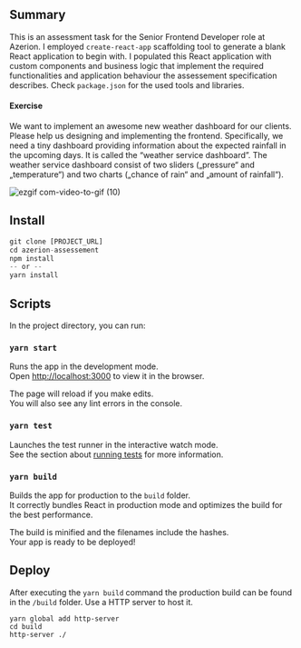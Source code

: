 ## Summary
This is an assessment task for the Senior Frontend Developer role at Azerion. I employed `create-react-app` scaffolding tool to generate a blank React application to begin with. I populated this React application with custom components and business logic that implement the required functionalities and application behaviour the assessement specification describes. Check `package.json` for the used tools and libraries.

#### Exercise
We want to implement an awesome new weather dashboard for our clients. Please help us designing and implementing the frontend. Specifically, we need a tiny dashboard providing information about the expected rainfall in the upcoming days. It is called the “weather service dashboard”.
The weather service dashboard consist of two sliders („pressure“ and „temperature“) and two charts („chance of rain“ and „amount of rainfall“).

![ezgif com-video-to-gif (10)](https://user-images.githubusercontent.com/6104164/79104373-bed92d80-7d6e-11ea-84b2-6e0d19ab07ce.gif)

## Install
```js
git clone [PROJECT_URL]
cd azerion-assessement
npm install
-- or --
yarn install
```

## Scripts

In the project directory, you can run:

### `yarn start`

Runs the app in the development mode.<br />
Open [http://localhost:3000](http://localhost:3000) to view it in the browser.

The page will reload if you make edits.<br />
You will also see any lint errors in the console.

### `yarn test`

Launches the test runner in the interactive watch mode.<br />
See the section about [running tests](https://facebook.github.io/create-react-app/docs/running-tests) for more information.

### `yarn build`

Builds the app for production to the `build` folder.<br />
It correctly bundles React in production mode and optimizes the build for the best performance.

The build is minified and the filenames include the hashes.<br />
Your app is ready to be deployed!

## Deploy
After executing the `yarn build` command the production build can be found in the `/build` folder. Use a HTTP server to host it.

```
yarn global add http-server
cd build
http-server ./
```

